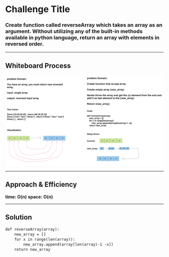 # Challenge Title
### Create function called reverseArray which takes an array as an argument. Without utilizing any of the built-in methods available in python language, return an array with elements in reversed order.

---

## Whiteboard Process

![whiteboard](cc1.png)

---
## Approach & Efficiency
**time: O(n) space: O(n)**

---
## Solution
``` 
def reverseArray(array):
    new_array = []
    for x in range(len(array)):
        new_array.append(array[len(array)-1 -x])
    return new_array

    